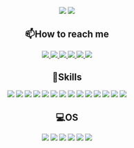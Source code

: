 <!--
https://dev.to/envoy_/150-badges-for-github-pnk
https://home.aveek.io/GitHub-Profile-Badges/ 
-->
<p align="center">
    <img src="https://streak-stats.demolab.com?user=LagrangeH&theme=react&hide_border=true&border_radius=20&mode=weekly"/>
    <img src="https://github-readme-stats.vercel.app/api?username=LagrangeH&theme=react&border_radius=20&hide_border=true"/>
</p>

<h2 align="center">📫How to reach me</h1>

<p align="center">
    <a href="mailto:maxsergeev39+gh@gmail.com">
        <img src="https://img.shields.io/badge/Gmail-D14836?style=for-the-badge&logo=gmail&logoColor=white"/>
    </a>
    <a href="https://t.me/LagrangeH">
        <img src="https://img.shields.io/badge/Telegram-2CA5E0?style=for-the-badge&logo=telegram&logoColor=white"/>
    </a>
    <a href="https://vk.com/amnitr">
        <img src="https://img.shields.io/badge/вконтакте-%232E87FB.svg?&style=for-the-badge&logo=vk&logoColor=white"/>
    </a>
    <a href="https://stackoverflow.com/users/16177236/lagrange">
        <img src="https://img.shields.io/badge/Stack_Overflow-FE7A16?style=for-the-badge&logo=stack-overflow&logoColor=white"/>
    </a>
    <a href="https://www.linkedin.com/in/maxim-s-9b6936247/">
        <img src="https://img.shields.io/badge/LinkedIn-0077B5?style=for-the-badge&logo=linkedin&logoColor=white"/>
    </a>
    <a href="https://discordapp.com/users/Lagrange#4065">
        <img src="https://img.shields.io/badge/Discord-7289DA?style=for-the-badge&logo=discord&logoColor=white"/>
    </a>
<!--
<a href="">
    <img src=""/>
</a>
-->
</p>

<h2 align="center">🚀Skills</h2>
<p align="center">
    <img src="https://img.shields.io/badge/Python-3776AB?style=for-the-badge&logo=python&logoColor=white"/>
    <img src="https://img.shields.io/badge/GIT-E44C30?style=for-the-badge&logo=git&logoColor=white"/>
    <img src="https://img.shields.io/badge/HTML-239120?style=for-the-badge&logo=html5&logoColor=white"/>
    <img src="https://img.shields.io/badge/CSS-239120?&style=for-the-badge&logo=css3&logoColor=white"/>
    <img src="https://img.shields.io/badge/Markdown-000000?style=for-the-badge&logo=markdown&logoColor=white"/>
    <img src="https://img.shields.io/badge/SQLite-07405E?style=for-the-badge&logo=sqlite&logoColor=white"/>
    <img src="https://img.shields.io/badge/Jupyter-F37626.svg?style=for-the-badge&logo=Jupyter&logoColor=white"/>
    <img src="https://img.shields.io/badge/PyCharm-000000.svg?&style=for-the-badge&logo=PyCharm&logoColor=white"/>
    <img src="https://img.shields.io/badge/replit-667881?style=for-the-badge&logo=replit&logoColor=white"/>
    <img src="https://img.shields.io/badge/Visual_Studio_Code-0078D4?style=for-the-badge&logo=visual%20studio%20code&logoColor=white"/>
    <img src="https://img.shields.io/badge/GNU%20Bash-4EAA25?style=for-the-badge&logo=GNU%20Bash&logoColor=white"/>
    <img src="https://img.shields.io/badge/tmux-1BB91F?style=for-the-badge&logo=tmux&logoColor=white"/>
    <img src="https://img.shields.io/badge/windows%20terminal-4D4D4D?style=for-the-badge&logo=windows%20terminal&logoColor=white"/>
    <img src="https://img.shields.io/badge/Notion-000000?style=for-the-badge&logo=notion&logoColor=white"/>
    
<!--
<img src=""/>
-->
</p>
<h2 align="center">💻OS</h2>
<p align="center">
    <img src="https://img.shields.io/badge/Windows-0078D6?style=for-the-badge&logo=windows&logoColor=white"/>
    <img src="https://img.shields.io/badge/Kali_Linux-557C94?style=for-the-badge&logo=kali-linux&logoColor=white"/>
    <img src="https://img.shields.io/badge/Ubuntu-E95420?style=for-the-badge&logo=ubuntu&logoColor=white"/>
    <img src="https://img.shields.io/badge/Elementary%20OS-64BAFF?style=for-the-badge&logo=elementary&logoColor=white"/>
    <img src="https://img.shields.io/badge/Pop!_OS-48B9C7?style=for-the-badge&logo=Pop!_OS&logoColor=white"/>
    <img src="https://img.shields.io/badge/Zorin%20OS-0CC1F3?style=for-the-badge&logo=zorin&logoColor=white"/>
</p>
